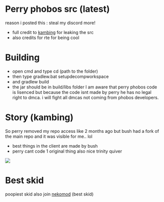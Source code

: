 # Perry phobos src (latest)
reason i posted this : steal my discord more! 
+ full credit to [kambing](https://github.com/ProfKambing) for leaking the src
+ also credits for rte for being cool

# Building

+ open cmd and type cd (path to the folder)
+ then type gradlew.bat setupdecompworkspace
+ and gradlew build
+ the jar should be in build/libs folder
I am aware that perry phobos code is lisenced but because the code isnt made by perry he has no legal right to dmca.
i will fight all dmcas not coming from phobos developers.


# Story (kambing)
So perry removed my repo access like 2 months ago but bush had a fork of the main repo and it was visible for me.. lol
- best things in the client are made by bush
- perry cant code 1 original thing also nice trinity quiver

![](https://cdn.upload.systems/uploads/rtxYLXjA.png)

# Best skid
poopiest skid also join [nekomod](https://discord.gg/76MrJ9dKMc) (best skid)

